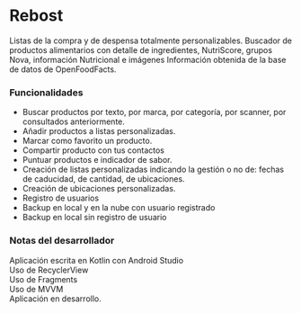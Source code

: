 # Rebost

Listas de la compra y de despensa totalmente personalizables.
Buscador de productos alimentarios con detalle de ingredientes, NutriScore, grupos Nova, información Nutricional e imágenes
Información obtenida de la base de datos de OpenFoodFacts.

### Funcionalidades
- Buscar productos por texto, por marca, por categoría, por scanner, por consultados anteriormente.
- Añadir productos a listas personalizadas.
- Marcar como favorito un producto.
- Compartir producto con tus contactos
- Puntuar productos e indicador de sabor.
- Creación de listas personalizadas indicando la gestión o no de: fechas de caducidad, de cantidad, de ubicaciones.
- Creación de ubicaciones personalizadas.
- Registro de usuarios
- Backup en local y en la nube con usuario registrado
- Backup en local sin registro de usuario

### Notas del desarrollador
Aplicación escrita en Kotlin con Android Studio  
Uso de RecyclerView  
Uso de Fragments  
Uso de MVVM  
Aplicación en desarrollo.





